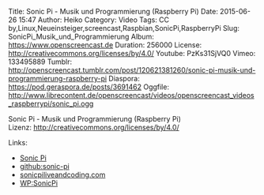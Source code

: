 Title: Sonic Pi - Musik und Programmierung (Raspberry Pi)
Date: 2015-06-26 15:47
Author: Heiko
Category: Video
Tags: CC by,Linux,Neueinsteiger,screencast,Raspbian,SonicPi,RaspberryPi
Slug: SonicPi_Musik_und_Programmierung
Album: https://www.openscreencast.de
Duration: 256000
License: http://creativecommons.org/licenses/by/4.0/
Youtube: PzKs31SjVQ0
Vimeo: 133495889
Tumblr: http://openscreencast.tumblr.com/post/120621381260/sonic-pi-musik-und-programmierung-raspberry-pi
Diaspora: https://pod.geraspora.de/posts/3691462
Oggfile: http://www.librecontent.de/openscreencast/videos/openscreencast_videos_raspberrypi/sonic_pi.ogg

Sonic Pi - Musik und Programmierung (Raspberry Pi)  
Lizenz: <http://creativecommons.org/licenses/by/4.0/>  
  

Links:

  * [Sonic Pi](http://sonic-pi.net/ "Link zu sonic-pi.net")
  * [github:sonic-pi](https://github.com/samaaron/sonic-pi "Link zu github.com")
  * [sonicpiliveandcoding.com](http://www.sonicpiliveandcoding.com/ "Link zu www.sonicpiliveandcoding.com")
  * [WP:SonicPi](http://en.wikipedia.org/wiki/Sonic_Pi "Link zu en.wikipedia.org")

